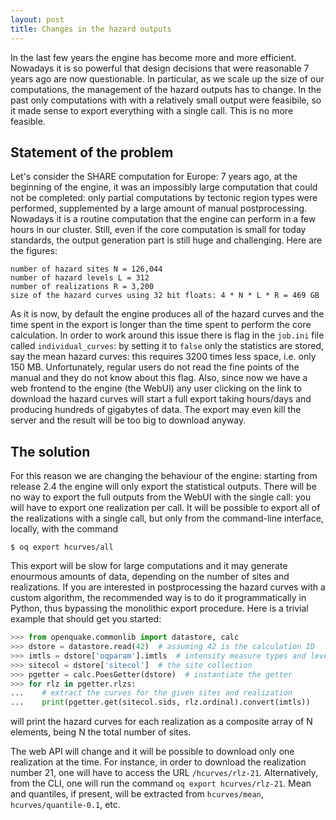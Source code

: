 ```yaml
---
layout: post
title: Changes in the hazard outputs
---
```


In the last few years the engine has become more and more
efficient. Nowadays it is so powerful that design decisions that were
reasonable 7 years ago are now questionable. In particular, as we
scale up the size of our computations, the management of the hazard
outputs has to change. In the past only computations with with a
relatively small output were feasibile, so it made sense to export everything
with a single call. This is no more feasible.

Statement of the problem
---------------------------------

Let's consider the SHARE computation for Europe: 7 years ago, at the beginning
of the engine, it was an impossibly large computation that could not be
completed: only partial computations by tectonic region types
were performed, supplemented by a large amount of manual postprocessing.
Nowadays it is a routine computation that the engine can perform in a few
hours in our cluster. Still, even if the core computation is small for today
standards, the output generation part is still huge and challenging.
Here are the figures:

```
number of hazard sites N = 126,044
number of hazard levels L = 312
number of realizations R = 3,200
size of the hazard curves using 32 bit floats: 4 * N * L * R = 469 GB
```

As it is now, by default the engine produces all of the hazard curves
and the time spent in the export is longer than the time spent to
perform the core calculation. In order to work around this issue there
is flag in the `job.ini` file called `individual_curves`: by setting
it to `false` only the statistics are stored, say the mean hazard
curves: this requires 3200 times less space, i.e. only 150
MB. Unfortunately, regular users do not read the fine points of the
manual and they do not know about this flag.  Also, since now we have
a web frontend to the engine (the WebUI) any user clicking on the link
to download the hazard curves will start a full export taking
hours/days and producing hundreds of gigabytes of data. The export may
even kill the server and the result will be too big to download anyway.

The solution
----------------

For this reason we are changing the behaviour of the engine:
starting from release 2.4 the engine will only export the statistical
outputs. There will be no way to export the full outputs from the WebUI
with the single call: you will have to export one realization per call.
It will be possible to export all of the realizations with a
single call, but only from the command-line interface, locally, with the command

```
$ oq export hcurves/all
```

This export will be slow for large computations and it may generate
enourmous amounts of data, depending on the number of sites and realizations.
If you are interested in postprocessing the hazard curves with a custom
algorithm, the recommended way is to do it programmatically in Python,
thus bypassing the monolithic export procedure.
Here is a trivial example that should get you started:

```python
>>> from openquake.commonlib import datastore, calc
>>> dstore = datastore.read(42)  # assuming 42 is the calculation ID
>>> imtls = dstore['oqparam'].imtls  # intensity measure types and levels
>>> sitecol = dstore['sitecol']  # the site collection
>>> pgetter = calc.PoesGetter(dstore)  # instantiate the getter
>>> for rlz in pgetter.rlzs:
...    # extract the curves for the given sites and realization
...    print(pgetter.get(sitecol.sids, rlz.ordinal).convert(imtls))
```

will print the hazard curves for each realization as a composite array of N
elements, being N the total number of sites.

The web API will change and it will be possible to download only one
realization at the time. For instance, in order to download the realization
number 21, one will have to access the URL `/hcurves/rlz-21`. Alternatively,
from the CLI, one will run the command `oq export hcurves/rlz-21`.
Mean and quantiles, if present, will be extracted from `hcurves/mean`,
`hcurves/quantile-0.1`, etc.

